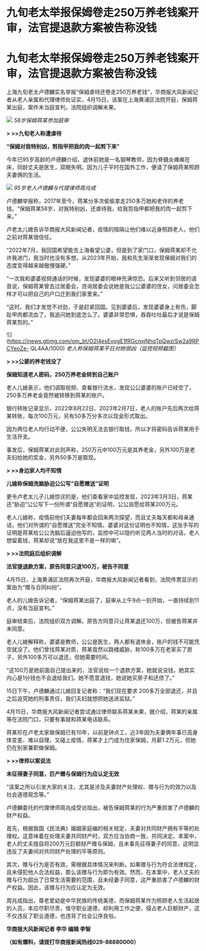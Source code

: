 # 九旬老太举报保姆卷走250万养老钱案开审，法官提退款方案被告称没钱

# 九旬老太举报保姆卷走250万养老钱案开审，法官提退款方案被告称没钱

上海九旬老太卢德麟实名举报“保姆虐待还卷走250万养老钱”，华商报大风新闻记者从老人亲属和代理律师处证实，4月15日，该案在上海黄浦区法院开庭，保姆蒋某出庭，案件未当庭宣判，法院组织调解未果。

![](https://inews.gtimg.com/om_bt/OTjp_Tq62w48E0AGEodEX0al5Fh9jYb15FcEzSsd8e2vQAA/1000)
_58岁保姆蒋某参加庭审_

**> >>九旬老人称遭虐待**

**“保姆对我特别凶，剪指甲把我的肉一起剪下来”**

今年已95岁高龄的卢德麟介绍，退休前她是一名钢琴教师，因为脊髓炎瘫痪在床，同龄丈夫是医生，双眼失明。因为儿子平时在国外工作，便请了保姆蒋某照顾夫妻俩的生活。

![](https://inews.gtimg.com/om_bt/OjnADSWhdV2LA3x9ek2YJZE9EMqK6ho9NQZlgYZUHIoR0AA/1000)
_95岁老人卢德麟与代理律师周兆成_

卢德麟举报称，2017年至今，蒋某分多次偷偷拿走250多万她和老伴的养老钱。“保姆蒋某58岁，对我特别凶，还虐待我，给我剪指甲都把我的肉一起剪下来。”

卢老太儿媳告诉华商报大风新闻记者，疫情的阻隔让他们难以近身照顾老人，他们之前对蒋某很信任。

“2022年7月，我回国希望能去上海看望公婆，但是到了家门口，保姆蒋某却不允许我进门，我当时也没有多想。从2023年开始，我和先生渐渐发现保姆对我们的态度变得越来越傲慢强硬。”

“一次我和婆婆视频通话的时候，发现婆婆的眼神充满惊恐。后来又听到邻居的语音说，保姆蒋某曾去过居委会，咨询居委会说她是我公公婆婆的侄女，问居委会怎样才可以把自己的户口迁到我们家里来。”

“这时，我们才发觉不对劲，于是赶紧回国。见到婆婆后，发现婆婆身上有伤，脚趾甲肉都流血了，我追问她到底怎么了。婆婆非常恐惧，吞吞吐吐最后才说是保姆蒋某剪的。”

![](https://inews.gtimg.com/om_bt/O2l4esEvogE1fRGcnxjNhqTpQwziSw2a9RPCYeoZe-
QL4AA/1000) _老人称保姆蒋某平日对她很凶（监控视频截图）_

**> >>公婆的养老钱没了**

**保姆知道老人密码，250万养老金转到自己账户**

老人儿媳表示，他们调取视频、查看银行流水，发现公公婆婆的账户已经空了，250多万养老金竟然被转移到蒋某的账户。

银行转账记录显示，2022年8月22日、2023年2月7日，老人的账户先后两次给蒋某转账，每次100万元，另有50多万分多次以现金形式取出。

因为两位老人均行动不便，公公失明无法去银行取钱，所以才将密码告诉蒋某用于生活开支。

事发后，保姆蒋某对此则声称，250万元中100万元是其养老金，另外100万是老夫妇给她的奖金，另外50多万是取现。

**> >>身边家人均不知情**

**儿媳称保姆洗脑胁迫公公写“自愿赠送”证明**

更令卢老太儿子儿媳惊诧的是，他们查看家中监控发现，2023年3月3日，蒋某还“胁迫”公公写下一份所谓“自愿赠送”的证明，公公自愿给蒋某200万元。

老人儿媳称，疫情前他们夫妻每年都会回来两次探望，而且丈夫每天都和母亲通话，他们对所谓的“自愿赠送”完全不知情。婆婆对这份证明也不知情，这张手写的证明是蒋某给公公洗脑后逼迫他写的，监控中可以隐约听见两人当时的对话，老人想留着钱，蒋某却说“放在我这里不是一样的嘛”。

**> >>法院庭后组织调解**

**法官提退款方案，原告同意只退100万，被告不同意**

4月15日，上海黄浦区法院再次开庭，华商报大风新闻记者看到，法院传票显示的案由为“赠与合同纠纷”。

老人的儿媳告诉记者，“保姆蒋某出庭了，庭审从上午9点一刻开始，一直持续到11点，没有当庭宣判。”

庭审结束后，法院组织双方调解。原告方同意只让蒋某退还100万，但被告蒋某并未同意。

老人儿媳解释称，婆婆是教师，公公是医生，两人都有退休金，账户的钱不可能凭空就没了。他们曾找蒋某对质，蒋某竟然以跳楼威胁，称100多万在老家买了房子，另外100多万可以退还，但她需要时间。

“这100万是她前面自己提出来的，法官说给一个退款方案，她就说没钱，她其实内心是1分钱也不会退给我们。她不愿意退钱，她说她买房子和还债了。”

15日下午，卢德麟通过儿媳回复记者称：“我们现在要求 200多万全部退还，并且之后追究她的刑事责任，我们夫妇就想把她送进监狱。”

4月15日，华商报大风新闻记者尝试通过律师联系蒋某未果，据介绍，蒋某的亲属等在法院门口，只要有事就和蒋某电话联系。

蒋某珍在卢老太家做保姆已有10年，以前是钟点工，近3年因为夫妻俩年事已高身体变差、难以自理，又碰上疫情，蒋某才上门成为住家保姆，月薪1.2万元，但她仍在别家兼职做保姆。

**> >>律师以案说法**

**未征得妻子同意，巨产赠与保姆行为应认定无效**

“该案之所以引发大家的关注，尤其是涉及夫妻财产处理权、赠与行为的效力以及社会道德观念等。”

卢德麟委托的代理律师周兆成受访指出，被告保姆蒋某的行为严重损害了卢德麟的财产权益。

首先，根据我国《民法典》婚姻家庭编的相关规定，夫妻对共同财产拥有平等的处理权。这意味着在处理夫妻共同财产时，双方应当协商一致，共同决定。本案中，老人的丈夫擅自将200万元巨额财产赠与保姆，且未事先征得妻子的同意，这明显违反了夫妻间对共同财产处理的平等原则。

其次，赠与行为是否有效，需根据具体情况来判断。如果赠与行为符合法律规定，且未侵犯他人合法权益，那么该赠与行为即为有效。然而，在本案中，老人丈夫的赠与行为超出了日常生活需要的范围，且未经妻子同意，这严重损害了卢德麟的财产权益。因此，该赠与行为应认定为无效。

周兆成指出，尊老爱幼是中华民族的传统美德，而保姆蒋某作为照顾老人生活起居的人员，本应尽职尽责，恪守职业道德，却利用工作之便，侵占老人巨额财产，这不仅违反了职业道德，也违背了社会公序良俗。

**华商报大风新闻记者 李华 编辑 李智**

**（如有爆料，请拨打华商报新闻热线029-88880000）**

